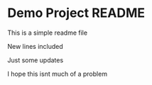 # Demo Project README

This is a simple readme file

New lines included

Just some updates

I hope this isnt much of a problem